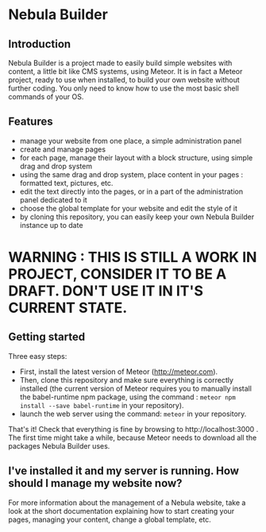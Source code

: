 # Nebula Builder

## Introduction
Nebula Builder is a project made to easily build simple websites with content, a little bit like CMS systems, using Meteor. It is in fact a Meteor project, ready to use when installed, to build your own website without further coding. You only need to know how to use the most basic shell commands of your OS.


## Features
- manage your website from one place, a simple administration panel
- create and manage pages
- for each page, manage their layout with a block structure, using simple drag and drop system
- using the same drag and drop system, place content in your pages : formatted text, pictures, etc.
- edit the text directly into the pages, or in a part of the administration panel dedicated to it
- choose the global template for your website and edit the style of it
- by cloning this repository, you can easily keep your own Nebula Builder instance up to date

# WARNING : THIS IS STILL A WORK IN PROJECT, CONSIDER IT TO BE A DRAFT. DON'T USE IT IN IT'S CURRENT STATE.

## Getting started

Three easy steps:
- First, install the latest version of Meteor (http://meteor.com).
- Then, clone this repository and make sure everything is correctly installed (the current version of Meteor requires you to manually install the babel-runtime npm package, using the command : `meteor npm install --save babel-runtime` in your repository).
- launch the web server using the command: `meteor` in your repository.

That's it! Check that everything is fine by browsing to http://localhost:3000 . The first time might take a while, because Meteor needs to download all the packages Nebula Builder uses.

## I've installed it and my server is running. How should I manage my website now?

For more information about the management of a Nebula website, take a look at the short documentation explaining how to start creating your pages, managing your content, change a global template, etc.

